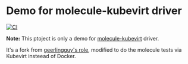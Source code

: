 # Demo for molecule-kubevirt driver

[![CI](https://github.com/jseguillon/ansible-role-nginx/workflows/CI/badge.svg)](https://github.com/jseguillon/ansible-role-nginx/actions?query=workflow%3ACI)

**Note:** This ptoject is only a demo for [molecule-kubevirt](https://github.com/jseguillon/molecule-kubevirt) driver. 

It's a fork from [geerlingguy's role](https://github.com/geerlingguy/ansible-role-nginx/), modified to do the molecule tests via Kubevirt insteead of Docker. 

